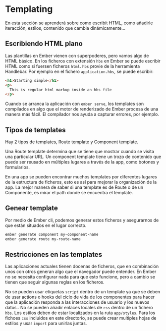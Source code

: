 # Templating
En esta sección se aprenderá  sobre como escribit HTML,  como añadirle iteracción, estilos, contenido que cambia dinámicamente...

## Escribiendo HTML plano
Las plantillas en Ember vienen con superpoderes, pero vamos algo de HTML básico. En los ficheros con extensión `hbs` en Ember se puede escribir HTML como si fuersen ficheros `html`. `hbs` provie de la herramienta Handlebar.  Por ejemplo en el fichero `application.hbs`, se puede escribir:

```html
<h1>Starting simple</h1>
<p>
  This is regular html markup inside an hbs file
</p>
```

Cuando se arranca la aplicación con `ember serve`, los templates son compilados en algo que el motor de renderizado de Ember procesa de una manera más fácil. El compilador nos ayuda a capturar errores, por ejemplo.

## Tipos de templates
Hay 2 tipos de templates, Route template y Component template.

Una Route template determina que se tiene que mostrar cuando se visita una particular URL. Un component template tiene un trozo de contenido que puede ser reusado en múltiples lugares a través de la app, como botones y formularios.

En una app se pueden encontrar muchos templates por diferentes lugares de la estructura de ficheros, esto es así para mejorar la organización de la app. La mejor manera de saber si una template es de Route o de un Componente, es mirar el path donde se encuentra el template.

## Genear template
Por medio de Ember cli, podemos generar estos ficheros y asegurarnos de que están situados en el lugar correcto.

```bash
ember generate component my-component-name
ember generate route my-route-name
```

## Restricciones en las templates
Las aplicaciones actuales tienen docenas de ficheros, que en combinación unos con otros generan algo que el navegador puede entender. En Ember no se necesita configurar nada para que esto funcione, pero a cambio se tienen que seguir algunas reglas en los ficheros.

No se pueden usar etiquetas `script` dentro de un template ya que se deben de usar actions o hooks del ciclo de vida de los componentes para hacer que la aplicación responda a las interacciones de usuario y los nuevos datos..
No se pueden añadir enlaces locales de `css` dentro de un fichero `hbs`. Los estilos deben de estar localizados en la ruta `app/styles`. Para los fichoes `css` incluidos en este directorio, se puede crear multiples hojas de estilos y usar `import` para unirlas juntas.


